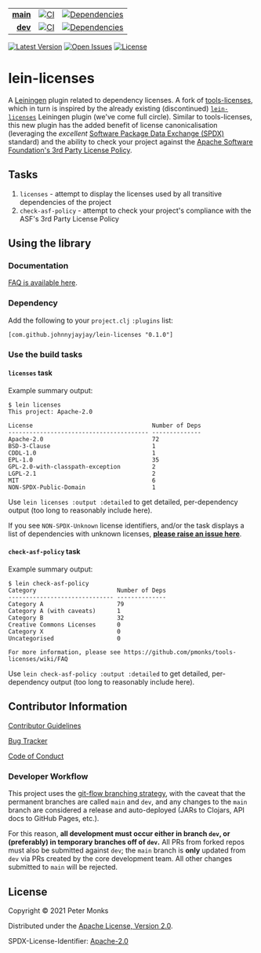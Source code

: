 | | | |
|---:|:---:|:---:|
| [**main**](https://github.com/pmonks/tools-licenses/tree/main) | [![CI](https://github.com/pmonks/tools-licenses/workflows/CI/badge.svg?branch=main)](https://github.com/pmonks/tools-licenses/actions?query=workflow%3ACI+branch%3Amain) | [![Dependencies](https://github.com/pmonks/tools-licenses/workflows/dependencies/badge.svg?branch=main)](https://github.com/pmonks/tools-licenses/actions?query=workflow%3Adependencies+branch%3Amain) |
| [**dev**](https://github.com/pmonks/tools-licenses/tree/dev) | [![CI](https://github.com/pmonks/tools-licenses/workflows/CI/badge.svg?branch=dev)](https://github.com/pmonks/tools-licenses/actions?query=workflow%3ACI+branch%3Adev) | [![Dependencies](https://github.com/pmonks/tools-licenses/workflows/dependencies/badge.svg?branch=dev)](https://github.com/pmonks/tools-licenses/actions?query=workflow%3Adependencies+branch%3Adev) |

[![Latest Version](https://img.shields.io/clojars/v/com.github.pmonks/tools-licenses)](https://clojars.org/com.github.pmonks/tools-licenses/) [![Open Issues](https://img.shields.io/github/issues/pmonks/tools-licenses.svg)](https://github.com/pmonks/tools-licenses/issues) [![License](https://img.shields.io/github/license/pmonks/tools-licenses.svg)](https://github.com/pmonks/tools-licenses/blob/main/LICENSE)


# lein-licenses

A [Leiningen](http://leiningen.org) plugin related to dependency licenses. A fork of [tools-licenses](https://github.com/pmonks/tools-licenses), which in turn is inspired by the already existing (discontinued) [`lein-licenses`](https://github.com/technomancy/lein-licenses/) Leiningen plugin (we've come full circle). 
Similar to tools-licenses, this new plugin has the added benefit of license canonicalisation (leveraging the *excellent* [Software Package Data Exchange (SPDX)](https://spdx.dev/) standard) and the ability to check your project against the [Apache Software Foundation's 3rd Party License Policy](https://www.apache.org/legal/resolved.html).

## Tasks

1. `licenses` - attempt to display the licenses used by all transitive dependencies of the project
2. `check-asf-policy` - attempt to check your project's compliance with the ASF's 3rd Party License Policy

## Using the library

### Documentation

[FAQ is available here](https://github.com/pmonks/tools-licenses/wiki/FAQ).

### Dependency

Add the following to your `project.clj` `:plugins` list:

```edn
[com.github.johnnyjayjay/lein-licenses "0.1.0"]
```

### Use the build tasks

#### `licenses` task

Example summary output:

```
$ lein licenses
This project: Apache-2.0

License                                  Number of Deps
---------------------------------------- --------------
Apache-2.0                               72
BSD-3-Clause                             1
CDDL-1.0                                 1
EPL-1.0                                  35
GPL-2.0-with-classpath-exception         2
LGPL-2.1                                 2
MIT                                      6
NON-SPDX-Public-Domain                   1
```

Use `lein licenses :output :detailed` to get detailed, per-dependency output (too long to reasonably include here).

If you see `NON-SPDX-Unknown` license identifiers, and/or the task displays a list of dependencies with unknown licenses, **[please raise an issue here](https://github.com/pmonks/lice-comb/issues/new?assignees=pmonks&labels=unknown+licenses&template=Unknown_licenses_tools.md)**.

#### `check-asf-policy` task

Example summary output:

```
$ lein check-asf-policy
Category                       Number of Deps
------------------------------ --------------
Category A                     79
Category A (with caveats)      1
Category B                     32
Creative Commons Licenses      0
Category X                     0
Uncategorised                  0

For more information, please see https://github.com/pmonks/tools-licenses/wiki/FAQ
```

Use `lein check-asf-policy :output :detailed` to get detailed, per-dependency output (too long to reasonably include here).

## Contributor Information

[Contributor Guidelines](https://github.com/JohnnyJayJay/lein-licenses/blob/main/.github/CONTRIBUTING.md)

[Bug Tracker](https://github.com/JohnnyJayJay/lein-licenses/issues)

[Code of Conduct](https://github.com/JohnnyJayJay/lein-licenses/blob/main/.github/CODE_OF_CONDUCT.md)

### Developer Workflow

This project uses the [git-flow branching strategy](https://nvie.com/posts/a-successful-git-branching-model/), with the caveat that the permanent branches are called `main` and `dev`, and any changes to the `main` branch are considered a release and auto-deployed (JARs to Clojars, API docs to GitHub Pages, etc.).

For this reason, **all development must occur either in branch `dev`, or (preferably) in temporary branches off of `dev`.**  All PRs from forked repos must also be submitted against `dev`; the `main` branch is **only** updated from `dev` via PRs created by the core development team.  All other changes submitted to `main` will be rejected.

## License

Copyright © 2021 Peter Monks

Distributed under the [Apache License, Version 2.0](http://www.apache.org/licenses/LICENSE-2.0).

SPDX-License-Identifier: [Apache-2.0](https://spdx.org/licenses/Apache-2.0)
